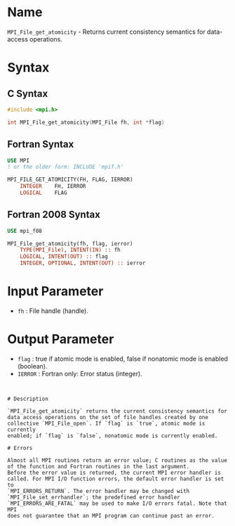 # Name

`MPI_File_get_atomicity` - Returns current consistency semantics for
data-access operations.

# Syntax

## C Syntax

```c
#include <mpi.h>

int MPI_File_get_atomicity(MPI_File fh, int *flag)
```

## Fortran Syntax

```fortran
USE MPI
! or the older form: INCLUDE 'mpif.h'

MPI_FILE_GET_ATOMICITY(FH, FLAG, IERROR)
    INTEGER    FH, IERROR
    LOGICAL    FLAG
```

## Fortran 2008 Syntax

```fortran
USE mpi_f08

MPI_File_get_atomicity(fh, flag, ierror)
    TYPE(MPI_File), INTENT(IN) :: fh
    LOGICAL, INTENT(OUT) :: flag
    INTEGER, OPTIONAL, INTENT(OUT) :: ierror
```


# Input Parameter

* `fh` : File handle (handle).

# Output Parameter

* `flag` : true if atomic mode is enabled, false if nonatomic mode is enabled
(boolean).
* `IERROR` : Fortran only: Error status (integer).
```


# Description

`MPI_File_get_atomicity` returns the current consistency semantics for
data access operations on the set of file handles created by one
collective `MPI_File_open`. If `flag` is `true`, atomic mode is currently
enabled; if `flag` is `false`, nonatomic mode is currently enabled.

# Errors

Almost all MPI routines return an error value; C routines as the value
of the function and Fortran routines in the last argument.
Before the error value is returned, the current MPI error handler is
called. For MPI I/O function errors, the default error handler is set to
`MPI_ERRORS_RETURN`. The error handler may be changed with
`MPI_File_set_errhandler`; the predefined error handler
`MPI_ERRORS_ARE_FATAL` may be used to make I/O errors fatal. Note that MPI
does not guarantee that an MPI program can continue past an error.
